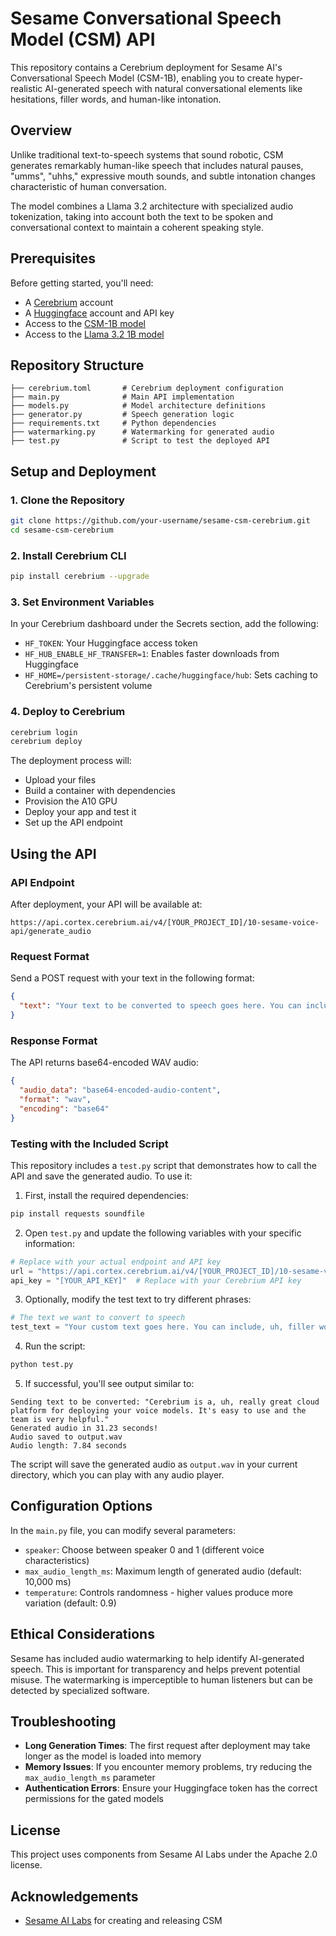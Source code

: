# Sesame Conversational Speech Model (CSM) API

This repository contains a Cerebrium deployment for Sesame AI's Conversational Speech Model (CSM-1B), enabling you to create hyper-realistic AI-generated speech with natural conversational elements like hesitations, filler words, and human-like intonation.

## Overview

Unlike traditional text-to-speech systems that sound robotic, CSM generates remarkably human-like speech that includes natural pauses, "umms", "uhhs," expressive mouth sounds, and subtle intonation changes characteristic of human conversation.

The model combines a Llama 3.2 architecture with specialized audio tokenization, taking into account both the text to be spoken and conversational context to maintain a coherent speaking style.

## Prerequisites

Before getting started, you'll need:

- A [Cerebrium](https://dashboard.cerebrium.ai/register) account
- A [Huggingface](https://huggingface.co/signup) account and API key
- Access to the [CSM-1B model](https://huggingface.co/sesame/csm-1b)
- Access to the [Llama 3.2 1B model](https://huggingface.co/meta-llama/Llama-3.2-1B)

## Repository Structure

```
├── cerebrium.toml       # Cerebrium deployment configuration
├── main.py              # Main API implementation
├── models.py            # Model architecture definitions
├── generator.py         # Speech generation logic
├── requirements.txt     # Python dependencies
├── watermarking.py      # Watermarking for generated audio
├── test.py              # Script to test the deployed API
```

## Setup and Deployment

### 1. Clone the Repository

```bash
git clone https://github.com/your-username/sesame-csm-cerebrium.git
cd sesame-csm-cerebrium
```

### 2. Install Cerebrium CLI

```bash
pip install cerebrium --upgrade
```

### 3. Set Environment Variables

In your Cerebrium dashboard under the Secrets section, add the following:

- `HF_TOKEN`: Your Huggingface access token
- `HF_HUB_ENABLE_HF_TRANSFER=1`: Enables faster downloads from Huggingface
- `HF_HOME=/persistent-storage/.cache/huggingface/hub`: Sets caching to Cerebrium's persistent volume

### 4. Deploy to Cerebrium

```bash
cerebrium login
cerebrium deploy
```

The deployment process will:
- Upload your files
- Build a container with dependencies
- Provision the A10 GPU
- Deploy your app and test it
- Set up the API endpoint

## Using the API

### API Endpoint

After deployment, your API will be available at:
```
https://api.cortex.cerebrium.ai/v4/[YOUR_PROJECT_ID]/10-sesame-voice-api/generate_audio
```

### Request Format

Send a POST request with your text in the following format:

```json
{
  "text": "Your text to be converted to speech goes here. You can include, uh, filler words and they will sound natural."
}
```

### Response Format

The API returns base64-encoded WAV audio:

```json
{
  "audio_data": "base64-encoded-audio-content",
  "format": "wav",
  "encoding": "base64"
}
```

### Testing with the Included Script

This repository includes a `test.py` script that demonstrates how to call the API and save the generated audio. To use it:

1. First, install the required dependencies:

```bash
pip install requests soundfile
```

2. Open `test.py` and update the following variables with your specific information:

```python
# Replace with your actual endpoint and API key
url = "https://api.cortex.cerebrium.ai/v4/[YOUR_PROJECT_ID]/10-sesame-voice-api/generate_audio"
api_key = "[YOUR_API_KEY]"  # Replace with your Cerebrium API key
```

3. Optionally, modify the test text to try different phrases:

```python
# The text we want to convert to speech
test_text = "Your custom text goes here. You can include, uh, filler words for natural speech."
```

4. Run the script:

```bash
python test.py
```

5. If successful, you'll see output similar to:

```
Sending text to be converted: "Cerebrium is a, uh, really great cloud platform for deploying your voice models. It's easy to use and the team is very helpful."
Generated audio in 31.23 seconds!
Audio saved to output.wav
Audio length: 7.84 seconds
```

The script will save the generated audio as `output.wav` in your current directory, which you can play with any audio player.

## Configuration Options

In the `main.py` file, you can modify several parameters:

- `speaker`: Choose between speaker 0 and 1 (different voice characteristics)
- `max_audio_length_ms`: Maximum length of generated audio (default: 10,000 ms)
- `temperature`: Controls randomness - higher values produce more variation (default: 0.9)

## Ethical Considerations

Sesame has included audio watermarking to help identify AI-generated speech. This is important for transparency and helps prevent potential misuse. The watermarking is imperceptible to human listeners but can be detected by specialized software.

## Troubleshooting

- **Long Generation Times**: The first request after deployment may take longer as the model is loaded into memory
- **Memory Issues**: If you encounter memory problems, try reducing the `max_audio_length_ms` parameter
- **Authentication Errors**: Ensure your Huggingface token has the correct permissions for the gated models

## License

This project uses components from Sesame AI Labs under the Apache 2.0 license.

## Acknowledgements

- [Sesame AI Labs](https://www.sesame.com/) for creating and releasing CSM